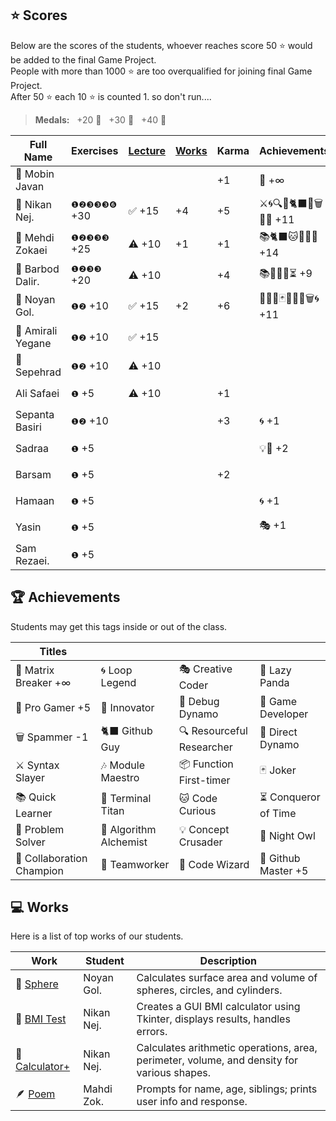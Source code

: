## ⭐ Scores

Below are the scores of the students, whoever reaches score 50 ⭐ would be added to the final Game Project.  
People with more than 1000 ⭐ are too overqualified for joining final Game Project.  
After 50 ⭐ each 10 ⭐ is counted 1. so don't run....

> **Medals:** &nbsp; +20 🥉 &nbsp; +30 🥈 &nbsp; +40 🥇

| Full Name         | Exercises    | [Lecture](/RESEARCH.md) | [Works](/works/) | Karma | Achievements           | Total                      |
| ----------------- | ------------ | ----------------------- | ---------------- | ----- | ---------------------- | -------------------------- |
| 🗿 Mobin Javan    |              |                         |                  | +1    | 💊 +∞                  | $${\color{lightgreen}∞}$$  |
| 👾 Nikan Nej.     | `❶❷❸❸❸❻` +30 | ✅ +15                  | +4               | +5    | ⚔️🌀🔍🎯🐈‍⬛🔮🗑️🏀🎶 +11 | $${\color{lightgreen}51}$$ |
| 🥇 Mehdi Zokaei   | `❶❷❸❸❸` +25  | ⚠️ +10                  | +1               | +1    | 📚🐈‍⬛🐱🔮🐙🏀 +14       | $${\color{lightgreen}50}$$ |
| 🥇 Barbod Dalir.  | `❶❷❸❸` +20   | ⚠️ +10                  |                  | +4    | 📚🤝🌀🏀⏳ +9          | $${\color{lightgreen}46}$$ |
| 🥇 Noyan Gol.     | `❶❷` +10     | ✅ +15                  | +2               | +6    | 🚀🤝🔮🃏👥🦉🏀🗑️🌀 +11 | $${\color{lightgreen}44}$$ |
| 🥉 Amirali Yegane | `❶❷` +10     | ✅ +15                  |                  |       |                        | $${\color{lightgreen}25}$$ |
| 🥉 Sepehrad       | `❶❷` +10     | ⚠️ +10                  |                  |       |                        | $${\color{lightgreen}20}$$ |
| Ali Safaei        | `❶` +5       | ⚠️ +10                  |                  | +1    |                        | $${\color{lightgreen}16}$$ |
| Sepanta Basiri    | `❶❷` +10     |                         |                  | +3    | 🌀 +1                  | $${\color{lightgreen}14}$$ |
| Sadraa            | `❶` +5       |                         |                  |       | 💡🤝 +2                | $${\color{lightgreen}7}$$  |
| Barsam            | `❶` +5       |                         |                  | +2    |                        | $${\color{lightgreen}7}$$  |
| Hamaan            | `❶` +5       |                         |                  |       | 🌀 +1                  | $${\color{lightgreen}6}$$  |
| Yasin             | `❶` +5       |                         |                  |       | 🎭 +1                  | $${\color{lightgreen}6}$$  |
| Sam Rezaei.       | `❶` +5       |                         |                  |       |                        | $${\color{lightgreen}5}$$  |

## 🏆 Achievements

Students may get this tags inside or out of the class.

| Titles                    |                        |                           |                      |
| ------------------------- | ---------------------- | ------------------------- | -------------------- |
| 💊 Matrix Breaker +∞      | 🌀 Loop Legend         | 🎭 Creative Coder         | 🐼 Lazy Panda        |
| 🏀 Pro Gamer +5           | 🚀 Innovator           | 🐛 Debug Dynamo           | 👾 Game Developer    |
| 🗑️ Spammer -1             | 🐈‍⬛ Github Guy          | 🔍 Resourceful Researcher | 🎯 Direct Dynamo     |
| ⚔️ Syntax Slayer          | 🎶 Module Maestro      | 📦 Function First-timer   | 🃏 Joker             |
| 📚 Quick Learner          | 🔱 Terminal Titan      | 🐱 Code Curious           | ⏳ Conqueror of Time |
| 🧩 Problem Solver         | 🧪 Algorithm Alchemist | 💡 Concept Crusader       | 🦉 Night Owl         |
| 🤝 Collaboration Champion | 👥 Teamworker          | 🔮 Code Wizard            | 🐙 Github Master +5  |

## 💻 Works

Here is a list of top works of our students.

| Work                                        | Student    | Description                                                                                |
| ------------------------------------------- | ---------- | ------------------------------------------------------------------------------------------ |
| 🔮 [Sphere](/works/noyan_sphere.py)         | Noyan Gol. | Calculates surface area and volume of spheres, circles, and cylinders.                     |
| 💪 [BMI Test](/works/nikan_bmi_gui.py)      | Nikan Nej. | Creates a GUI BMI calculator using Tkinter, displays results, handles errors.              |
| 🧮 [Calculator+](/works/nikan_calc_plus.py) | Nikan Nej. | Calculates arithmetic operations, area, perimeter, volume, and density for various shapes. |
| 🪶 [Poem](/works/mahdi_family.py)           | Mahdi Zok. | Prompts for name, age, siblings; prints user info and response.                            |
